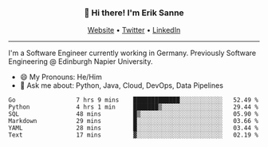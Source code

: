 <h3 align="center">👋 Hi there! I'm Erik Sanne</h3>
<p align="center">
  <a href="https://eriksanne.com">Website</a> •
  <a href="https://twitter.com/ErikKonradSanne">Twitter</a> •
  <a href="https://www.linkedin.com/in/eriksanne/">LinkedIn</a>
</p>

---
I'm a Software Engineer currently working in Germany. Previously Software Engineering @ Edinburgh Napier University.

- 😄 My Pronouns: He/Him
- 💬 Ask me about: Python, Java, Cloud, DevOps, Data Pipelines

<!--START_SECTION:waka-->

```text
Go                 7 hrs 9 mins    █████████████░░░░░░░░░░░░   52.49 %
Python             4 hrs 1 min     ███████▒░░░░░░░░░░░░░░░░░   29.44 %
SQL                48 mins         █▒░░░░░░░░░░░░░░░░░░░░░░░   05.90 %
Markdown           29 mins         █░░░░░░░░░░░░░░░░░░░░░░░░   03.66 %
YAML               28 mins         █░░░░░░░░░░░░░░░░░░░░░░░░   03.44 %
Text               17 mins         ▓░░░░░░░░░░░░░░░░░░░░░░░░   02.19 %
```

<!--END_SECTION:waka-->
